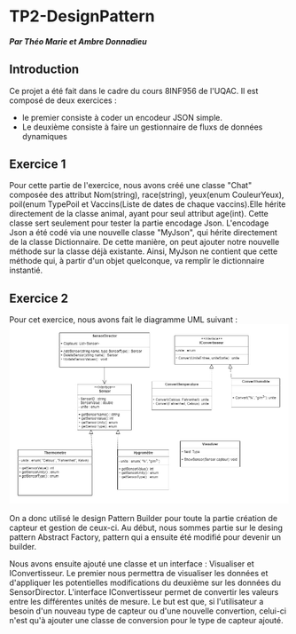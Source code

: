 # TP2-DesignPattern
##### Par Théo Marie et Ambre Donnadieu

## Introduction
  Ce projet a été fait dans le cadre du cours 8INF956 de l'UQAC. Il est composé de deux exercices :
- le premier consiste à coder un encodeur JSON simple. 
- Le deuxième consiste à faire un gestionnaire de fluxs de données dynamiques 

## Exercice 1 
  Pour cette partie de l'exercice, nous avons créé une classe "Chat" composée des attribut Nom(string), race(string), yeux(enum CouleurYeux), poil(enum TypePoil et Vaccins(Liste de dates de chaque vaccins).Elle hérite directement de la classe animal, ayant pour seul attribut age(int). Cette classe sert seulement pour tester la partie encodage Json. 
  L'encodage Json a été codé via une nouvelle classe "MyJson", qui hérite directement de la classe Dictionnaire. De cette manière, on peut ajouter notre nouvelle méthode sur la classe déjà existante. Ainsi, MyJson ne contient que cette méthode qui, à partir d'un objet quelconque, va remplir le dictionnaire instantié.

## Exercice 2 
Pour cet exercice, nous avons fait le diagramme UML suivant :
![Diagramme de classe UML](UML.jpg)

On a donc utilisé le design Pattern Builder pour toute la partie création de capteur et gestion de ceux-ci. Au début, nous sommes partie sur le desing pattern Abstract Factory, pattern qui a ensuite été modifié pour devenir un builder.

Nous avons ensuite ajouté une classe et un interface : Visualiser et IConvertisseur.
Le premier nous permettra de visualiser les données et d'appliquer les potentielles modifications du deuxième sur les données du SensorDirector. L'interface IConvertisseur permet de convertir les valeurs entre les différentes unités de mesure. Le but est que, si l'utilisateur a besoin d'un nouveau type de capteur ou d'une nouvelle convertion, celui-ci n'est qu'à ajouter une classe de conversion pour le type de capteur ajouté. 
